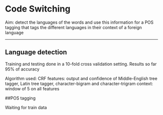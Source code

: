 # Code Switching

Aim: detect the languages of the words and use this information for a POS tagging that 
tags the different languages in their context of a foreign language

************************

## Language detection

Training and testing done in a 10-fold cross validation setting.
Results so far 95% of accuracy

Algorithm used: CRF
features: output and confidence of Middle-English tree tagger, Latin tree tagger, character-bigram and character-trigram 
context: window of 5 on all features


##POS tagging

Waiting for train data